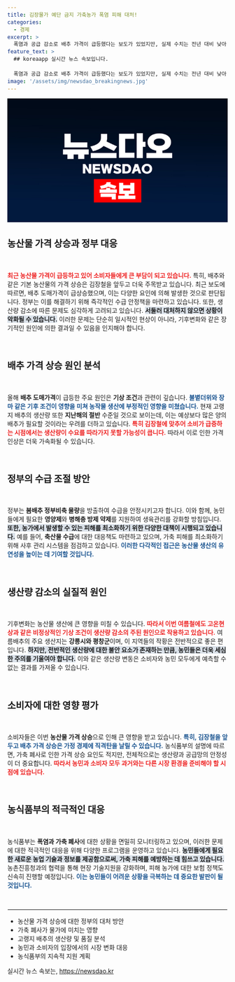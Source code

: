 ```yaml
---
title: 김장물가 예단 금지 가축농가 폭염 피해 대처!
categories:
  - 경제
excerpt: >
  폭염과 공급 감소로 배추 가격이 급등했다는 보도가 있었지만, 실제 수치는 전년 대비 낮아 불안감을 조장할 수 있다는 전문가 의견이 나왔다. 포기당 4,143원으로 여름배추 상황은 양호하다는 주장이다. 이로 인해 물가 상승 논란이 일어날 전망이다!
feature_text: >
  ## koreaapp 실시간 뉴스 속보입니다.

  폭염과 공급 감소로 배추 가격이 급등했다는 보도가 있었지만, 실제 수치는 전년 대비 낮아 불안감을 조장할 수 있다는 전문가 의견이 나왔다. 포기당 4,143원으로 여름배추 상황은 양호하다는 주장이다. 이로 인해 물가 상승 논란이 일어날 전망이다!
image: '/assets/img/newsdao_breakingnews.jpg'
---
```


<p><img src="/assets/img/newsdao_breakingnews.jpg" alt="koreaapp 속보" /></p>

<h2 data-ke-size="size26">농산물 가격 상승과 정부 대응</h2>

<p data-ke-size="size16">&nbsp;</p>

<p><b><span style="color: #ee2323;">최근 농산물 가격이 급등하고 있어 소비자들에게 큰 부담이 되고 있습니다.</span></b> 특히, 배추와 같은 기본 농산물의 가격 상승은 김장철을 앞두고 더욱 주목받고 있습니다. 최근 보도에 따르면, 배추 도매가격이 급상승했으며, 이는 다양한 요인에 의해 발생한 것으로 판단됩니다. 정부는 이를 해결하기 위해 즉각적인 수급 안정책을 마련하고 있습니다. 또한, 생산량 감소에 따른 문제도 심각하게 고려되고 있습니다. <b><span style="background-color: #21538527;">서둘러 대처하지 않으면 상황이 악화될 수 있습니다.</span></b> 이러한 문제는 단순히 일시적인 현상이 아니라, 기후변화와 같은 장기적인 원인에 의한 결과일 수 있음을 인지해야 합니다.</p>

<p data-ke-size="size16">&nbsp;</p>

<h2 data-ke-size="size26">배추 가격 상승 원인 분석</h2>

<p data-ke-size="size16">&nbsp;</p>

<p>올해 <strong>배추 도매가격</strong>이 급등한 주요 원인은 <strong>기상 조건</strong>과 관련이 깊습니다. <b><span style="color: #1a5490;">불볕더위와 장마 같은 기후 조건이 영향을 미쳐 농작물 생산에 부정적인 영향을 미쳤습니다.</span></b> 현재 고랭지 배추의 생산량 또한 <strong>지난해의 절반</strong> 수준일 것으로 보이는데, 이는 예상보다 많은 양의 배추가 필요할 것이라는 우려를 더하고 있습니다. <b><span style="color: #ee2323;">특히 김장철에 맞추어 소비가 급증하는 시점에서는 생산량이 수요를 따라가지 못할 가능성이 큽니다.</span></b> 따라서 이로 인한 가격 인상은 더욱 가속화될 수 있습니다.</p>

<p data-ke-size="size16">&nbsp;</p>

<h2 data-ke-size="size26">정부의 수급 조절 방안</h2>

<p data-ke-size="size16">&nbsp;</p>

<p>정부는 <strong>봄배추 정부비축 물량</strong>을 방출하여 수급을 안정시키고자 합니다. 이와 함께, 농민들에게 필요한 <strong>영양제</strong>와 <strong>병해충 방제 약제</strong>를 지원하여 생육관리를 강화할 방침입니다. <b><span style="background-color: #21538527;">또한, 농가에서 발생할 수 있는 피해를 최소화하기 위한 다양한 대책이 시행되고 있습니다.</span></b> 예를 들어, <strong>축산물 수급</strong>에 대한 대응책도 마련하고 있으며, 가축 피해를 최소화하기 위해 사후 관리 시스템을 점검하고 있습니다. <b><span style="color: #1a5490;">이러한 다각적인 접근은 농산물 생산의 유연성을 높이는 데 기여할 것입니다.</span></b></p>

<p data-ke-size="size16">&nbsp;</p>

<h2 data-ke-size="size26">생산량 감소의 실질적 원인</h2>

<p data-ke-size="size16">&nbsp;</p>

<p>기후변화는 농산물 생산에 큰 영향을 미칠 수 있습니다. <b><span style="color: #ee2323;">따라서 이번 여름철에도 고온현상과 같은 비정상적인 기상 조건이 생산량 감소의 주된 원인으로 작용하고 있습니다.</span></b> 여름배추의 주요 생산지는 <strong>강릉시와 평창군</strong>이며, 이 지역들의 작황은 전반적으로 좋은 편입니다. <b><span style="background-color: #21538527;">하지만, 전반적인 생산량에 대한 불안 요소가 존재하는 만큼, 농민들은 더욱 세심한 주의를 기울여야 합니다.</span></b> 이와 같은 생산량 변동은 소비자와 농민 모두에게 예측할 수 없는 결과를 가져올 수 있습니다.</p>

<p data-ke-size="size16">&nbsp;</p>

<h2 data-ke-size="size26">소비자에 대한 영향 평가</h2>

<p data-ke-size="size16">&nbsp;</p>

<p>소비자들은 이번 <strong>농산물 가격 상승</strong>으로 인해 큰 영향을 받고 있습니다. <b><span style="color: #1a5490;">특히, 김장철을 앞두고 배추 가격 상승은 가정 경제에 직격탄을 날릴 수 있습니다.</span></b> 농식품부의 설명에 따르면, 가축 폐사로 인한 가격 상승 요인도 적지만, 전체적으로는 생산량과 공급망의 안정성이 더 중요합니다. <b><span style="color: #ee2323;">따라서 농민과 소비자 모두 과거와는 다른 시장 환경을 준비해야 할 시점에 있습니다.</span></b></p>

<p data-ke-size="size16">&nbsp;</p>

<h2 data-ke-size="size26">농식품부의 적극적인 대응</h2>

<p data-ke-size="size16">&nbsp;</p>

<p>농식품부는 <strong>폭염과 가축 폐사</strong>에 대한 상황을 면밀히 모니터링하고 있으며, 이러한 문제에 대한 적극적인 대응을 위해 다양한 프로그램을 운영하고 있습니다. <b><span style="background-color: #21538527;">농민들에게 필요한 새로운 농업 기술과 정보를 제공함으로써, 가축 피해를 예방하는 데 힘쓰고 있습니다.</span></b> 농촌진흥청과의 협력을 통해 현장 기술지원을 강화하며, 피해 농가에 대한 보험 정책도 신속히 진행할 예정입니다. <b><span style="color: #1a5490;">이는 농민들이 어려운 상황을 극복하는 데 중요한 발판이 될 것입니다.</span></b></p>

<p data-ke-size="size16">&nbsp;</p>

<hr style="border: 1px solid #eee;"> 

<ul>
    <li>농산물 가격 상승에 대한 정부의 대처 방안</li>
    <li>가축 폐사가 물가에 미치는 영향</li>
    <li>고랭지 배추의 생산량 및 품질 분석</li>
    <li>농민과 소비자의 입장에서의 시장 변화 대응</li>
    <li>농식품부의 지속적 지원 계획</li>
</ul>
실시간 뉴스 속보는, <a href="https://newsdao.kr" rel="dofollow">https://newsdao.kr</a>



